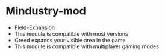 # Mindustry-mod
-    Field-Expansion
-    This module is compatible with most versions
-    Greed expands your visible area in the game
-    This module is compatible with multiplayer gaming modes
